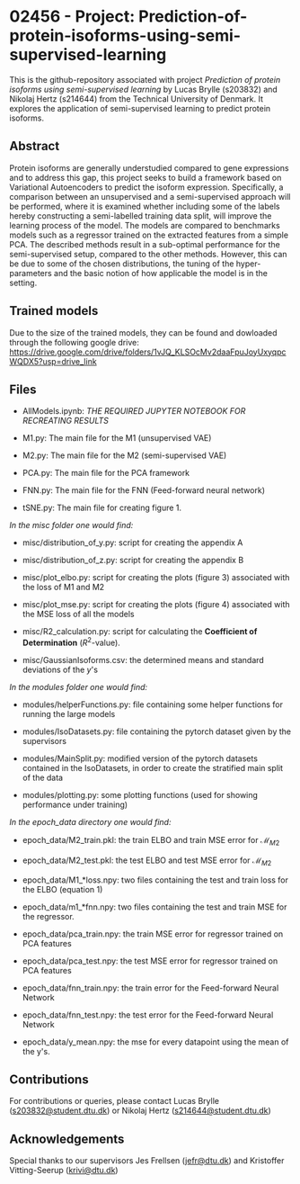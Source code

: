 # 02456 - Project: Prediction-of-protein-isoforms-using-semi-supervised-learning
This is the github-repository associated with project *Prediction of protein isoforms using semi-supervised learning* by Lucas Brylle (s203832) and Nikolaj Hertz (s214644) from the Technical University of Denmark. It explores the application of semi-supervised learning to predict protein isoforms.

## Abstract
Protein isoforms are generally understudied compared to gene expressions and to address this gap, this project seeks to build a framework based on Variational Autoencoders to predict the isoform expression. Specifically, a comparison between an unsupervised and a semi-supervised approach will be performed, where it is examined whether including some of the labels hereby constructing a semi-labelled training data split, will improve the learning process of the model. The models are compared to benchmarks models such as a regressor trained on the extracted features from a simple PCA. The described methods result in a sub-optimal performance for the semi-supervised setup, compared to the other methods. However, this can be due to some of the chosen distributions, the tuning of the hyper-parameters and the basic notion of how applicable the model is in the setting. 

## Trained models
Due to the size of the trained models, they can be found and dowloaded through the following google drive:
https://drive.google.com/drive/folders/1vJQ_KLSOcMv2daaFpuJoyUxyqpcWQDX5?usp=drive_link


## Files

* AllModels.ipynb: *THE REQUIRED JUPYTER NOTEBOOK FOR RECREATING RESULTS*

* M1.py: The main file for the M1 (unsupervised VAE)

* M2.py: The main file for the M2 (semi-supervised VAE)

* PCA.py: The main file for the PCA framework

* FNN.py: The main file for the FNN (Feed-forward neural network)

* tSNE.py: The main file for creating figure 1. 

*In the misc folder one would find:*
* misc/distribution_of_y.py: script for creating the appendix A

* misc/distribution_of_z.py: script for creating the appendix B

* misc/plot_elbo.py: script for creating the plots (figure 3) associated with the loss of M1 and M2

* misc/plot_mse.py: script for creating the plots (figure 4) associated with the MSE loss of all the models

* misc/R2_calculation.py: script for calculating the **Coefficient of Determination** ($R^2$-value). 

* misc/GaussianIsoforms.csv: the determined means and standard deviations of the $y$'s

*In the modules folder one would find:*

* modules/helperFunctions.py: file containing some helper functions for running the large models

* modules/IsoDatasets.py: file containing the pytorch dataset given by the supervisors

* modules/MainSplit.py: modified version of the pytorch datasets contained in the IsoDatasets, in order to create the stratified main split of the data

* modules/plotting.py: some plotting functions (used for showing performance under training)

*In the epoch_data directory one would find:*

* epoch_data/M2_train.pkl: the train ELBO and train MSE error for $\mathcal{M}_{M2}$

* epoch_data/M2_test.pkl: the test ELBO and test MSE error for $\mathcal{M}_{M2}$

* epoch_data/M1_*loss.npy: two files containing the test and train loss for the ELBO (equation 1)

* epoch_data/m1_*fnn.npy: two files containing the test and train MSE for the regressor.

* epoch_data/pca_train.npy: the train MSE error for regressor trained on PCA features

* epoch_data/pca_test.npy: the test MSE error for regressor trained on PCA features

* epoch_data/fnn_train.npy: the train error for the Feed-forward Neural Network

* epoch_data/fnn_test.npy: the test error for the Feed-forward Neural Network

* epoch_data/y_mean.npy: the mse for every datapoint using the mean of the y's. 



## Contributions
For contributions or queries, please contact Lucas Brylle (s203832@student.dtu.dk) or Nikolaj Hertz (s214644@student.dtu.dk)

## Acknowledgements
Special thanks to our supervisors Jes Frellsen (jefr@dtu.dk) and Kristoffer Vitting-Seerup (krivi@dtu.dk)


